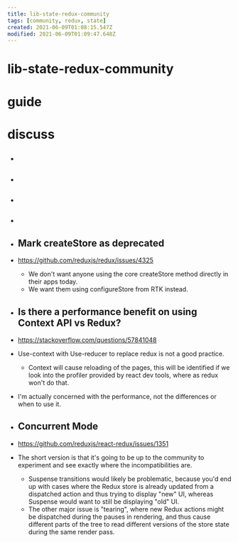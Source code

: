 ```yaml
---
title: lib-state-redux-community
tags: [community, redux, state]
created: 2021-06-09T01:08:15.547Z
modified: 2021-06-09T01:09:47.648Z
---
```


# lib-state-redux-community

# guide

# discuss
- ## 

- ## 

- ## 

- ## 

- ## Mark createStore as deprecated
- https://github.com/reduxjs/redux/issues/4325
  - We don't want anyone using the core createStore method directly in their apps today. 
  - We want them using configureStore from RTK instead.

- ## Is there a performance benefit on using Context API vs Redux?
- https://stackoverflow.com/questions/57841048
- Use-context with Use-reducer to replace redux is not a good practice. 
  - Context will cause reloading of the pages, this will be identified if we look into the profiler provided by react dev tools, where as redux won't do that. 
- I'm actually concerned with the performance, not the differences or when to use it.

- ## Concurrent Mode
- https://github.com/reduxjs/react-redux/issues/1351
- The short version is that it's going to be up to the community to experiment and see exactly where the incompatibilities are.
  - Suspense transitions would likely be problematic, because you'd end up with cases where the Redux store is already updated from a dispatched action and thus trying to display "new" UI, whereas Suspense would want to still be displaying "old" UI.
  - The other major issue is "tearing", where new Redux actions might be dispatched during the pauses in rendering, and thus cause different parts of the tree to read different versions of the store state during the same render pass. 
